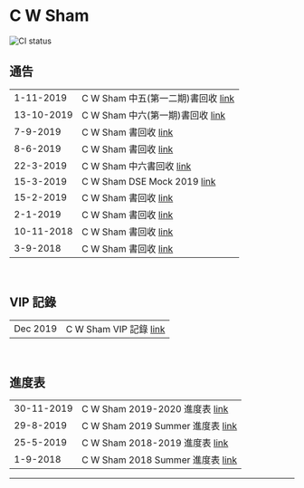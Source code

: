 # C W Sham
![CI status](https://img.shields.io/badge/CWSHAM%20-Physics-00b2b4.svg)

## 通告
|||
|:-|:-|
|1-11-2019|C W Sham 中五(第一二期)書回收 [link](https://github.com/chunhon/cwsham/blob/master/return_01112019.md)|
|13-10-2019|C W Sham 中六(第一期)書回收 [link](https://github.com/chunhon/cwsham/blob/master/return_13102019.md)|
|7-9-2019|C W Sham 書回收 [link](https://github.com/chunhon/cwsham/blob/master/return_07092019.md)|
|8-6-2019|C W Sham 書回收 [link](https://github.com/chunhon/cwsham/blob/master/return_08062019.md)|
|22-3-2019|C W Sham 中六書回收 [link](https://github.com/chunhon/cwsham/blob/master/return_22032019.md)|
|15-3-2019|C W Sham DSE Mock 2019 [link](https://github.com/chunhon/cwsham/blob/master/mock_2019.md)|
|15-2-2019|C W Sham 書回收 [link](https://github.com/chunhon/cwsham/blob/master/return_15022019.md)|
|2-1-2019|C W Sham 書回收 [link](https://github.com/chunhon/cwsham/blob/master/return_02012019.md)|
|10-11-2018|C W Sham 書回收 [link](https://github.com/chunhon/cwsham/blob/master/return_10112018.md)|
|3-9-2018|C W Sham 書回收 [link](https://github.com/chunhon/cwsham/blob/master/return_03092018.md)|
<br>

## VIP 記錄
|||
|:-|:-|
|Dec 2019|C W Sham VIP 記錄 [link](https://drive.google.com/open?id=1cUeKJGwWhwnKVhdNn-bjljSBAgTC-Af7fZpF90-q0wE)|
<br>

## 進度表
|||
|:-|:-|
|30-11-2019|C W Sham 2019-2020 進度表 [link](https://github.com/chunhon/cwsham/blob/master/weeklyprogress_2019_2020.md)|
|29-8-2019|C W Sham 2019 Summer 進度表 [link](https://github.com/chunhon/cwsham/blob/master/weeklyprogress_2019_summer.md)|
|25-5-2019|C W Sham 2018-2019 進度表 [link](https://github.com/chunhon/cwsham/blob/master/weeklyprogress_2018_2019.md)|
|1-9-2018|C W Sham 2018 Summer 進度表 [link](https://github.com/chunhon/cwsham/blob/master/weeklyprogress_2018_summer.md)|

***

